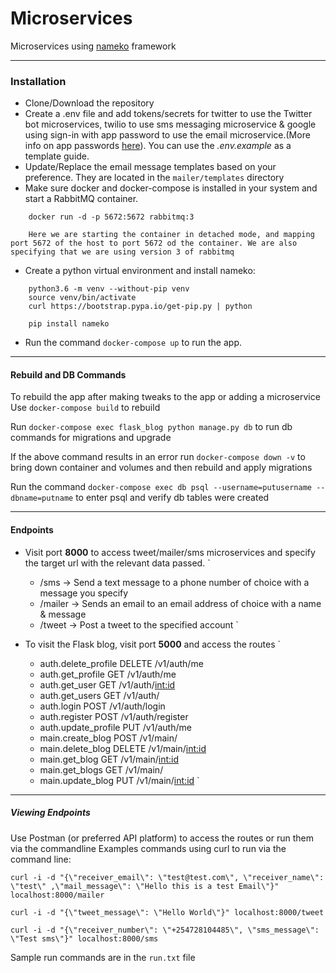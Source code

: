# Microservices
Microservices using [nameko](https://github.com/nameko/nameko) framework

---
### Installation

- Clone/Download the repository
- Create a .env file and add tokens/secrets for twitter to use the Twitter bot microservices, twilio to use sms messaging microservice & google using sign-in with app password to use the email microservice.(More info on app passwords [here](https://support.google.com/accounts/answer/185833)). You can use the *.env.example* as a template guide.
- Update/Replace the email message templates based on your preference. They are located in the `mailer/templates` directory
- Make sure docker and docker-compose is installed in your system and start a RabbitMQ container.
```
    docker run -d -p 5672:5672 rabbitmq:3

    Here we are starting the container in detached mode, and mapping port 5672 of the host to port 5672 od the container. We are also specifying that we are using version 3 of rabbitmq
```
- Create a python virtual environment and install nameko:
```
    python3.6 -m venv --without-pip venv
    source venv/bin/activate
    curl https://bootstrap.pypa.io/get-pip.py | python

    pip install nameko
```
- Run the command `docker-compose up` to run the app.

---
#### Rebuild and DB Commands

To rebuild the app after making tweaks to the app or adding a microservice
Use `docker-compose build` to rebuild

Run `docker-compose exec flask_blog python manage.py db` to run db commands for migrations and upgrade

If the above command results in an error run `docker-compose down -v` to bring down container and volumes and then rebuild  and apply migrations

Run the command `docker-compose exec db psql --username=putusername --dbname=putname` to enter psql and verify db tables were created


---

#### Endpoints

- Visit port **8000** to access tweet/mailer/sms microservices and specify the target url with the relevant data passed.
    `
    * /sms -> Send a text message to a phone number of choice with a message you specify
    * /mailer -> Sends an email to an email address of choice with a name & message
    * /tweet  -> Post a tweet to the specified account
    `

- To visit the Flask blog, visit port **5000** and access the routes
    `
    * auth.delete_profile  DELETE   /v1/auth/me
    * auth.get_profile     GET      /v1/auth/me
    * auth.get_user        GET      /v1/auth/<int:id>
    * auth.get_users       GET      /v1/auth/
    * auth.login           POST     /v1/auth/login
    * auth.register        POST     /v1/auth/register
    * auth.update_profile  PUT      /v1/auth/me
    * main.create_blog     POST     /v1/main/
    * main.delete_blog     DELETE   /v1/main/<int:id>
    * main.get_blog        GET      /v1/main/<int:id>
    * main.get_blogs       GET      /v1/main/
    * main.update_blog     PUT      /v1/main/<int:id>
    `

---

##### Viewing Endpoints
Use Postman (or preferred API platform) to access the routes or run them via the commandline
Examples commands using curl to run via the command line:
```
curl -i -d "{\"receiver_email\": \"test@test.com\", \"receiver_name\": \"test\" ,\"mail_message\": \"Hello this is a test Email\"}" localhost:8000/mailer

curl -i -d "{\"tweet_message\": \"Hello World\"}" localhost:8000/tweet

curl -i -d "{\"receiver_number\": \"+254728104485\", \"sms_message\": \"Test sms\"}" localhost:8000/sms
```

Sample run commands are in the `run.txt` file
